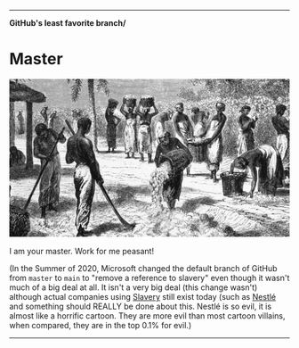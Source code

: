 
***

**GitHub's least favorite branch/**

# Master

![Slaves_PoorSlaves_FREETHEM!.jpeg](Slaves_PoorSlaves_FREETHEM!.jpeg)

I am your master. Work for me peasant!

(In the Summer of 2020, Microsoft changed the default branch of GitHub from `master` to `main` to "remove a reference to slavery" even though it wasn't much of a big deal at all. It isn't a very big deal (this change wasn't) although actual companies using [Slavery](https://en.wikipedia.org/wiki/Child_labour_in_cocoa_production) still exist today (such as [Nestlé](https://en.wikipedia.org/wiki/Nestl%C3%A9#Slavery_and_child_labour) and something should REALLY be done about this. Nestlé is so evil, it is almost like a horrific cartoon. They are more evil than most cartoon villains, when compared, they are in the top 0.1% for evil.)

***
